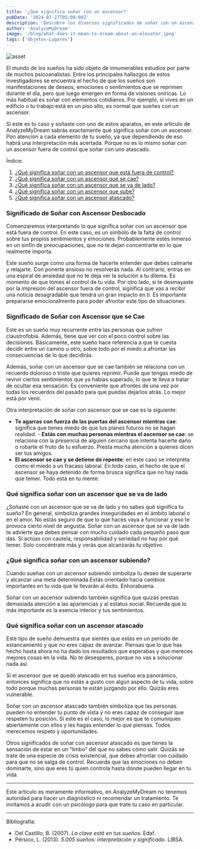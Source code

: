 ```yaml
---
title: '¿Qué significa soñar con un ascensor?'
pubDate: '2024-07-27T05:00:00Z'
description: 'Descubre los diversos significados de soñar con un ascensor, desde la falta de control emocional hasta el deseo de superación y el estancamiento.'
author: 'AnalyzeMyDream'
image: '/blog/what-does-it-mean-to-dream-about-an-elevator.jpeg'
tags: ['Objetos-Lugares']
---
```


![asset](/blog/what-does-it-mean-to-dream-about-an-elevator.jpeg)

El mundo de los sueños ha sido objeto de innumerables estudios por parte de muchos psicoanalistas. Entre los principales hallazgos de estos investigadores se encuentra el hecho de que los sueños son manifestaciones de deseos, emociones o sentimientos que se reprimen durante el día, pero que luego emergen en forma de visiones oníricas. Lo más habitual es soñar con elementos cotidianos. Por ejemplo, si vives en un edificio o tu trabajo está en un piso alto, es normal que sueñes con un ascensor.

Si este es tu caso y soñaste con uno de estos aparatos, en este artículo de AnalyzeMyDream sabrás exactamente qué significa soñar con un ascensor. Pon atención a cada elemento de tu sueño, ya que dependiendo de eso habrá una interpretación más acertada. Porque no es lo mismo soñar con un ascensor fuera de control que soñar con uno atascado.

Índice:

1. [¿Qué significa soñar con un ascensor que está fuera de control?](#significado-de-soñar-con-ascensor-desbocado)
2. [¿Qué significa soñar con un ascensor que se cae?](#significado-de-soñar-con-ascensor-que-se-caé)
3. [¿Qué significa soñar con un ascensor que se va de lado?](#qué-significa-soñar-con-un-ascensor-que-se-va-de-lado)
4. [¿Qué significa soñar con un ascensor que sube?](#qué-significa-soñar-con-un-ascensor-subiendo)
5. [¿Qué significa soñar con un ascensor atascado?](#qué-significa-soñar-con-un-ascensor-atascado)


### Significado de Soñar con Ascensor Desbocado

Comenzaremos interpretando lo que significa soñar con un ascensor que está fuera de control. En este caso, es un símbolo de la falta de control sobre tus propios sentimientos y emociones. Probablemente estés inmerso en un sinfín de preocupaciones, que no te dejan concentrarte en lo que realmente importa.

Este sueño surge como una forma de hacerte entender que debes calmarte y relajarte. Con ponerte ansioso no resolverás nada. Al contrario, entras en una espiral de ansiedad que no te deja ver la solución a tu dilema. Es momento de que tomes el control de tu vida. Por otro lado, si te desmayaste por la impresión del ascensor fuera de control, significa que vas a recibir una noticia desagradable que tendrá un gran impacto en ti. Es importante prepararse emocionalmente para poder afrontar este tipo de situaciones.

### Significado de Soñar con Ascensor que se Cae

Este es un sueño muy recurrente entre las personas que sufren claustrofobia. Además, tiene que ver con el poco control sobre las decisiones. Básicamente, este sueño hace referencia a que te cuesta decidir entre un camino u otro, sobre todo por el miedo a afrontar las consecuencias de lo que decidirás.

Además, soñar con un ascensor que se cae también se relaciona con un recuerdo doloroso o triste que quieres reprimir. Puede que tengas miedo de revivir ciertos sentimientos que ya habías superado, lo que te lleva a tratar de ocultar esa sensación. Es conveniente que afrontes de una vez por todas los recuerdos del pasado para que puedas dejarlos atrás. Lo mejor está por venir.

Otra interpretación de soñar con ascensor que se cae es la siguiente:

- **Te agarras con fuerza de las puertas del ascensor mientras cae**: significa que tienes miedo de que tus planes futuros no se hagan realidad. - **Estás con muchas personas mientras el ascensor se cae**: se relaciona con la presencia de alguien cercano que intenta hacerte daño o robarte el fruto de tu esfuerzo. Presta mucha atención a quienes dicen ser tus amigos.
- **El ascensor se cae y se detiene de repente**: en este caso se interpreta como el miedo a un fracaso laboral. En todo caso, el hecho de que el ascensor se haya detenido de forma brusca significa que no hay nada que temer. Todo está en tu mente.

### Qué significa soñar con un ascensor que se va de lado

¿Soñaste con un ascensor que se va de lado y no sabes qué significa tu sueño? En general, simboliza grandes inseguridades en el ámbito laboral o en el amor. No estás seguro de que lo que haces vaya a funcionar y eso te provoca cierto nivel de angustia. Soñar con un ascensor que se va de lado te advierte que debes pensar con mucho cuidado cada pequeño paso que das. Si actúas con cautela, responsabilidad y seriedad no hay por qué temer. Solo concéntrate más y verás que alcanzarás tu objetivo.

### ¿Qué significa soñar con un ascensor subiendo?

Cuando sueñas con un ascensor subiendo simboliza tu deseo de superarte y alcanzar una meta determinada.Estás orientado hacia cambios importantes en tu vida que te llevarán al éxito. Enhorabuena.

Soñar con un ascensor subiendo también significa que quizás prestas demasiada atención a las apariencias y al estatus social. Recuerda que lo más importante es la esencia interior y tus sentimientos.

### Qué significa soñar con un ascensor atascado

Este tipo de sueño demuestra que sientes que estás en un periodo de estancamiento y que no eres capaz de avanzar. Piensas que lo que has hecho hasta ahora no ha dado los resultados que esperabas y que mereces mejores cosas en la vida. No te desesperes, porque no vas a solucionar nada así.

Si el ascensor que se quedó atascado en tus sueños era panorámico, entonces significa que no estás a gusto con algún aspecto de tu vida, sobre todo porque muchas personas te están juzgando por ello. Quizás eres vulnerable.

Soñar con un ascensor atascado también simboliza que las personas pueden no entender tu punto de vista y no eres capaz de conseguir que respeten tu posición. Si este es el caso, lo mejor es que te comuniques abiertamente con ellos y les hagas entender lo que piensas. Todos merecemos respeto y oportunidades.

Otros significados de soñar con ascensor atascado es que tienes la sensación de estar en un “limbo” del que no sabes cómo salir. Quizás se trate de una especie de crisis existencial, que debes afrontar con cuidado para que no se salga de control. Recuerda que las emociones no deben dominarte, sino que eres tú quien controla hasta dónde pueden llegar en tu vida.

---
Este artículo es meramente informativo, en AnalyzeMyDream no tenemos autoridad para hacer un diagnóstico ni recomendar un tratamiento. Te invitamos a acudir con un psicólogo para que trate tu caso en particular.

---

Bibliografía:

- Del Castillo, B. (2007). _La clave está en tus sueños_. Edaf.
- Pérsico, L. (2013). _5.005 sueños: interpretación y significado_. LIBSA.